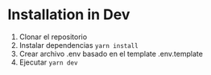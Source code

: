 # Installation in Dev

1. Clonar el repositorio
2. Instalar dependencias ```yarn install```
3. Crear archivo .env basado en el template .env.template
4. Ejecutar ```yarn dev```